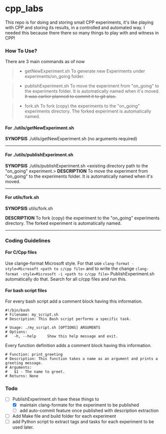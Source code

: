 # cpp_labs

This repo is for doing and storing small CPP experiments, it's like playing with CPP and storing its results, in a controlled and automated way.
I needed this because there there so many things to play with and witness in CPP!

### **How To Use?** 
There are 3 main commands as of now

> * getNewExperiment.sh To generate new Experiments under experiments/on_going folder.

> * publishExperiment.sh To move the experiment from "on_going" to the experiments folder. It is automatically named when it's moved.
~~It was earlier planned to commit it to git also.~~

> * fork.sh To fork (copy) the experiments to the "on_going" experiments directory. The forked experiment is automatically named.

#### **For ./utils/getNewExperiment.sh**

**SYNOPSIS**
    ./utils/getNewExperiment.sh (no arguments required)
    
----

    
#### **For ./utils/publishExperiment.sh**
**SYNOPSIS**
    ./utils/publishExperiment.sh <existing directory path to the "on_going" experiment.>
**DESCRIPTION**
To move the experiment from "on_going" to the experiments folder. It is automatically named when it's moved.



----

#### **For utils/fork.sh**
**SYNOPSIS**
    utils/fork.sh <existing directory path to the experiment.>
    
**DESCRIPTION**
To fork (copy) the experiment to the "on_going" experiments directory. The forked experiment is automatically named.

----

### **Coding Guidelines**

#### **For C/Cpp files**
Use clange-format Microsoft style.
For that use 
```clang-format -style=Microsoft <path to c/cpp file>```
and to write the change
```clang-format -style=Microsoft -i <path to c/cpp file>```
PublishExperiment.sh automatically do that. Search for all c/cpp files and run this.
    
#### **For bash script files**
For every bash script add a comment block having this information.

```
#!/bin/bash
# Filename: my_script.sh
# Description: This Bash script performs a specific task.

# Usage: ./my_script.sh [OPTIONS] ARGUMENTS
# Options:
#   -h, --help     Show this help message and exit.
```

Every function definition adds a comment block having this information.

```
# Function: print_greeting
# Description: This function takes a name as an argument and prints a greeting message.
# Arguments:
#   $1 - The name to greet.
# Returns: None
```


### **Todo**
- [ ] PublishExperiment.sh have these things to
    - [x] maintain clang-formate for the experiment to be published
    - [ ] add auto-commit feature once published with description extraction
- [ ] Add Make file and build folder for each experiment
- [ ] add Python script to extract tags and tasks for each experiment to be used later.
